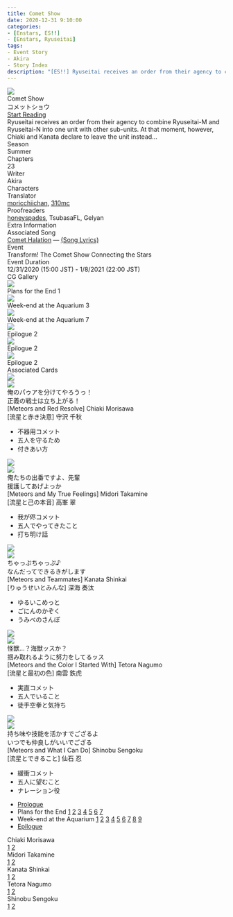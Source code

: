 ```yaml
---
title: Comet Show
date: 2020-12-31 9:10:00
categories:
- [Enstars, ES!!]
- [Enstars, Ryuseitai]
tags:
- Event Story
- Akira
- Story Index
description: "[ES!!] Ryuseitai receives an order from their agency to combine Ryuseitai-M and Ryuseitai-N into one unit with other sub-units. At that moment, however, Chiaki and Kanata declare to leave the unit instead..."
---
```

<script src="https://ajax.googleapis.com/ajax/libs/jquery/3.6.0/jquery.min.js"></script>
<link rel="stylesheet" href="https://cdn.jsdelivr.net/gh/enstars/tl-utils/story_cover/story-cover.css">
<style>
    :root {
        --storyColor: #23c1db; /* hsl(188, 72%, 50%) */
        --storyColor-rgb: 35,193,219;
        --storyColor-h: 188;
        --storyColor-s: 72%;
        --storyColor-l: 50%;
        --background: 100%/100% url("/img/es/eventstory/cometshow/chiakiorigcg.jpg");
    }
    @media (max-width: 567px) {
        .post-block {
            padding: 5px 10px 8px !important;
        }
    }
</style>

<div class="preview-wrapper reverse" style="--storyColor:#5ac189;--storyColor-rgb:90,193,137;--storyColor-h:147.4;--storyColor-s:45.4%;--storyColor-l:55.5%;">
    <div class="grid-wrapper">
        <div class="preview-background" style="background-image: url('/img/es/eventstory/cometshow/chiakibcg.jpg')"></div>
        <div class="preview-box">
            <div class="title-area">
                <div class="title-area__title">Comet Show</div>
                <div class="title-area__subtitle">コメットショウ</div>
                <div class="title-area__start"><a href="ADDLINK">Start Reading</a></div>
            </div>
            <div class="info-area">
                <div class="synopsis">
                    Ryuseitai receives an order from their agency to combine Ryuseitai-M and Ryuseitai-N into one unit with other sub-units. At that moment, however, Chiaki and Kanata declare to leave the unit instead...
                </div>
                <div class="info">
                    <div class="info-item season">
                        <div class="label">
                            Season
                        </div>
                        <div class="value">
                            Summer
                        </div>
                    </div>
                    <div class="info-item chapters">
                        <div class="label">
                            Chapters
                        </div>
                        <div class="value">
                            23
                        </div>
                    </div>
                    <div class="info-item writer">
                        <div class="label">
                            Writer
                        </div>
                        <div class="value">
                            Akira
                        </div>
                    </div>
                    <div class="info-item characters">
                        <div class="label">
                            Characters
                        </div>
                        <div class="value">
                        <a href="/categories/Enstars/Chiaki" id="chiaki"></a>
                        <a href="/categories/Enstars/Midori" id="midori"></a>
                        <a href="/categories/Enstars/Kanata" id="kanata"></a>
                        <a href="/categories/Enstars/Tetora" id="tetora"></a>
                        <a href="/categories/Enstars/Shinobu" id="shinobu"></a>
                        </div>
                    </div>
                    <div class="info-item tl">
                        <div class="label">
                            Translator
                        </div>
                        <div class="value">
                            <a href="https://moricchiichan.tumblr.com/">moricchiichan</a>, <a href="/about">310mc</a>
                        </div>
                    </div>
                    <div class="info-item pr">
                        <div class="label">
                            Proofreaders
                        </div>
                        <div class="value">
                            <a href="https://honeyspades.tumblr.com">honeyspades</a>, TsubasaFL, Gelyan
                        </div>
                    </div>
                </div>
            </div>
        </div>
    </div>
</div>

<!-- more -->

<style>
    .preview-wrapper {
        display: none;
    }
    @media (max-width: 567px) {
        .post-block {
            padding: 5px 10px 8px !important;
        }
    }
</style>
<script src="https://ajax.googleapis.com/ajax/libs/jquery/3.6.0/jquery.min.js"></script>
<script src="https://cdn.jsdelivr.net/gh/enstars/tl-utils/story_cover/story-cover.min.js"></script>

<div class="story-wrapper" style="--storyColor: #23c1db;--storyColor-rgb: 35,193,219;--storyColor-h: 188;--storyColor-s: 72%;--storyColor-l: 50%;">
    <div class="grid-wrapper">
        <div class="story-background" style="background: 100%/100% url('/img/es/eventstory/cometshow/chiakiorigcg.jpg')"></div>
        <div class="story-box">
            <div class="story-cover">
                <div><img src="/img/es/eventstory/cometshow/chiakibcgframe.jpg"></div>
            </div>
            <div class="title-area">
                <div class="title-area__title">Comet Show</div>
                <div class="title-area__subtitle">コメットショウ</div>
                <div class="title-area__start">
                    <a href="ADDLINK">Start Reading</a>
                </div>
            </div>
            <div class="info-area">
                <div class="synopsis">
                    Ryuseitai receives an order from their agency to combine Ryuseitai-M and Ryuseitai-N into one unit with other sub-units. At that moment, however, Chiaki and Kanata declare to leave the unit instead...
                </div>
                <div class="info">
                    <div class="info-item season">
                        <div class="label">
                            Season
                        </div>
                        <div class="value">
                            Summer
                        </div>
                    </div>
                    <div class="info-item chapters">
                        <div class="label">
                            Chapters
                        </div>
                        <div class="value">
                            23
                        </div>
                    </div>
                    <div class="info-item writer">
                        <div class="label">
                            Writer
                        </div>
                        <div class="value">
                            Akira
                        </div>
                    </div>
                    <div class="info-item characters">
                        <div class="label">
                            Characters
                        </div>
                        <div class="value">
                        <a href="/categories/Enstars/Chiaki" id="chiaki"></a>
                        <a href="/categories/Enstars/Midori" id="midori"></a>
                        <a href="/categories/Enstars/Kanata" id="kanata"></a>
                        <a href="/categories/Enstars/Tetora" id="tetora"></a>
                        <a href="/categories/Enstars/Shinobu" id="shinobu"></a>
                        </div>
                    </div>
                    <div class="info-item tl">
                        <div class="label">
                            Translator
                        </div>
                        <div class="value">
                          <a href="https://moricchiichan.tumblr.com/">moricchiichan</a>, <a href="/about">310mc</a>
                        </div>
                    </div>
                    <div class="info-item pr">
                        <div class="label">
                            Proofreaders
                        </div>
                        <div class="value">
                            <a href="https://honeyspades.tumblr.com">honeyspades</a>, TsubasaFL, Gelyan
                        </div>
                    </div>
                </div>
                <div class="extra-area">
                    <div class="tab-header">
                        <div class="tab-header__name">Extra Information</div>
                    </div>
                    <div class="tab-content">
                        <div class="tab-item">
                            <div class="label">
                                Associated Song
                            </div>
                            <div class="value">
                                <a href="https://www.youtube.com/watch?v=5yXAi6lbvIs">Comet Halation</a> — <a href="https://ensemble-stars.fandom.com/wiki/Suisei_HALATION_(Lyrics)#English">(Song Lyrics)</a>
                            </div>
                        </div>
                        <div class="tab-item">
                            <div class="label">
                                Event
                            </div>
                            <div class="value">
                                Transform! The Comet Show Connecting the Stars
                            </div>
                        </div>
                        <div class="tab-item">
                            <div class="label">
                                Event Duration
                            </div>
                            <div class="value">
                                12/31/2020 (15:00 JST) - 1/8/2021 (22:00 JST)
                            </div>
                        </div>
                    </div>
                </div>
                <div class="cg-gallery">
                    <div class="tab-header">
                        <div class="tab-header__name">CG Gallery</div>
                    </div>
                    <div class="tab-content">
                        <div class="gallery">
                            <div class="gallery-item">
                                <div class="image">
                                    <img src="/img/es/eventstory/cometshow/kanataorigcg.jpg">
                                </div>
                                <div class="caption">
                                    Plans for the End 1
                                </div>
                            </div>
                            <div class="gallery-item">
                                <div class="image">
                                    <img src="/img/es/eventstory/cometshow/chiakiorigcg.jpg">
                                </div>
                                <div class="caption">
                                    Week-end at the Aquarium 3
                                </div>
                            </div>
                            <div class="gallery-item">
                                <div class="image">
                                    <img src="/img/es/eventstory/cometshow/midoriorigcg.jpg">
                                </div>
                                <div class="caption">
                                    Week-end at the Aquarium 7
                                </div>
                            </div>
                            <div class="gallery-item">
                                <div class="image">
                                    <img src="/img/es/eventstory/cometshow/chiakibcg.jpg">
                                </div>
                                <div class="caption">
                                    Epilogue 2
                                </div>
                            </div>
                            <div class="gallery-item">
                                <div class="image">
                                    <img src="/img/es/eventstory/cometshow/midoribcg.jpg">
                                </div>
                                <div class="caption">
                                    Epilogue 2
                                </div>
                            </div>
                            <div class="gallery-item">
                                <div class="image">
                                    <img src="/img/es/eventstory/cometshow/kanatabcg.jpg">
                                </div>
                                <div class="caption">
                                    Epilogue 2
                                </div>
                            </div>
                        </div>
                    </div>
                </div>
                <div class="story-cards">
                    <div class="tab-header">
                        <div class="tab-header__name">Associated Cards</div>
                    </div>
                    <div class="tab-content">
                        <div class="cards">
                            <div class="cards-item">
                                <div class="image">
                                    <div class="single unbloomed">
                                        <img src="/img/es/eventstory/cometshow/chiakicard.jpg">
                                    </div>
                                    <div class="single bloomed">
                                        <img src="/img/es/eventstory/cometshow/chiakibcard.jpg">
                                    </div>
                                    <div class="quotes__wrapper">
                                        <div class="quotes">
                                            <div class="unbloomed">俺のパゥアを分けてやろうっ！</div>
                                            <div class="bloomed">正義の戦士は立ち上がる！</div>
                                        </div>
                                    </div>
                                </div>
                                <div class="lightbox">
                                    <div class="card__name">[Meteors and Red Resolve] Chiaki Morisawa</div>
                                    <div class="card__jp">[流星と赤き決意] 守沢 千秋</div>
                                    <div class="skills">
                                        <ul>
                                            <li id="center">
                                                <div class="name">不器用コメット</div>
                                                <div class="desc"></div>
                                            </li>
                                            <li id="live">
                                                <div class="name">五人を守るため</div>
                                                <div class="desc"></div>
                                            </li>
                                            <li id="lesson">
                                                <div class="name">付きあい方</div>
                                                <div class="desc"></div>
                                            </li>
                                        </ul>
                                    </div>
                                </div>
                            </div>
                            <div class="cards-item">
                                <div class="image">
                                    <div class="single unbloomed">
                                        <img src="/img/es/eventstory/cometshow/midoricard.jpg">
                                    </div>
                                    <div class="single bloomed">
                                        <img src="/img/es/eventstory/cometshow/midoribcard.jpg">
                                    </div>
                                    <div class="quotes__wrapper">
                                        <div class="quotes">
                                            <div class="unbloomed">俺たちの出番ですよ、先輩</div>
                                            <div class="bloomed">援護してあげよっか</div>
                                        </div>
                                    </div>
                                </div>
                                <div class="lightbox">
                                    <div class="card__name">[Meteors and My True Feelings] Midori Takamine</div>
                                    <div class="card__jp">[流星と己の本音] 高峯 翠</div>
                                    <div class="skills">
                                        <ul>
                                            <li id="center">
                                                <div class="name">我が侭コメット</div>
                                                <div class="desc"></div>
                                            </li>
                                            <li id="live">
                                                <div class="name">五人でやってきたこと</div>
                                                <div class="desc"></div>
                                            </li>
                                            <li id="lesson">
                                                <div class="name">打ち明け話</div>
                                                <div class="desc"></div>
                                            </li>
                                        </ul>
                                    </div>
                                </div>
                            </div>
                            <div class="cards-item">
                                <div class="image">
                                    <div class="single unbloomed">
                                        <img src="/img/es/eventstory/cometshow/kanatacard.jpg">
                                    </div>
                                    <div class="single bloomed">
                                        <img src="/img/es/eventstory/cometshow/kanatabcard.jpg">
                                    </div>
                                    <div class="quotes__wrapper">
                                        <div class="quotes">
                                            <div class="unbloomed">ちゃっぷちゃっぷ♪</div>
                                            <div class="bloomed">なんだってできるきがします</div>
                                        </div>
                                    </div>
                                </div>
                                <div class="lightbox">
                                    <div class="card__name">[Meteors and Teammates] Kanata Shinkai</div>
                                    <div class="card__jp">[りゅうせいとみんな] 深海 奏汰</div>
                                    <div class="skills">
                                        <ul>
                                            <li id="center">
                                                <div class="name">ゆるいこめっと</div>
                                                <div class="desc"></div>
                                            </li>
                                            <li id="live">
                                                <div class="name">ごにんのかぞく</div>
                                                <div class="desc"></div>
                                            </li>
                                            <li id="lesson">
                                                <div class="name">うみべのさんぽ</div>
                                                <div class="desc"></div>
                                            </li>
                                        </ul>
                                    </div>
                                </div>
                            </div>
                            <div class="cards-item">
                                <div class="image">
                                    <div class="single unbloomed">
                                        <img src="/img/es/eventstory/cometshow/tetoracard.jpg">
                                    </div>
                                    <div class="single bloomed">
                                        <img src="/img/es/eventstory/cometshow/tetorabcard.jpg">
                                    </div>
                                    <div class="quotes__wrapper">
                                        <div class="quotes">
                                            <div class="unbloomed">怪獣…？海獣ッスか？</div>
                                            <div class="bloomed">掴み取れるように努力をしてるッス</div>
                                        </div>
                                    </div>
                                </div>
                                <div class="lightbox">
                                    <div class="card__name">[Meteors and the Color I Started With] Tetora Nagumo</div>
                                    <div class="card__jp">[流星と最初の色] 南雲 鉄虎</div>
                                    <div class="skills">
                                        <ul>
                                            <li id="center">
                                                <div class="name">実直コメット</div>
                                                <div class="desc"></div>
                                            </li>
                                            <li id="live">
                                                <div class="name">五人でいること</div>
                                                <div class="desc"></div>
                                            </li>
                                            <li id="lesson">
                                                <div class="name">徒手空拳と気持ち</div>
                                                <div class="desc"></div>
                                            </li>
                                        </ul>
                                    </div>
                                </div>
                            </div>
                            <div class="cards-item">
                                <div class="image">
                                    <div class="single unbloomed">
                                        <img src="/img/es/eventstory/cometshow/shinobucard.jpg">
                                    </div>
                                    <div class="single bloomed">
                                        <img src="/img/es/eventstory/cometshow/shinobubcard.jpg">
                                    </div>
                                    <div class="quotes__wrapper">
                                        <div class="quotes">
                                            <div class="unbloomed">持ち味や技能を活かすでござるよ</div>
                                            <div class="bloomed">いつでも仲良しがいいでござる</div>
                                        </div>
                                    </div>
                                </div>
                                <div class="lightbox">
                                    <div class="card__name">[Meteors and What I Can Do] Shinobu Sengoku</div>
                                    <div class="card__jp">[流星とできること] 仙石 忍</div>
                                    <div class="skills">
                                        <ul>
                                            <li id="center">
                                                <div class="name">緩衝コメット</div>
                                                <div class="desc"></div>
                                            </li>
                                            <li id="live">
                                                <div class="name">五人に望むこと</div>
                                                <div class="desc"></div>
                                            </li>
                                            <li id="lesson">
                                                <div class="name">ナレーション役</div>
                                                <div class="desc"></div>
                                            </li>
                                        </ul>
                                    </div>
                                </div>
                            </div>
                        </div>
                    </div>
                </div>
            </div>
            <div class="chapter-area">
                <div class="chapters">
                    <ul>
                        <li>
                            <a href="ADDLINK" id="none">Prologue</a>
                        </li>
                        <li>
                            <span>Plans for the End</span>
                            <a href="ADDLINK" id="none">1</a>
                            <a href="ADDLINK" id="none">2</a>
                            <a href="ADDLINK" id="none">3</a>
                            <a href="ADDLINK" id="none">4</a>
                            <a href="ADDLINK" id="none">5</a>
                            <a href="ADDLINK" id="none">6</a>
                            <a href="ADDLINK" id="none">7</a>
                        </li>
                        <li>
                            <span>Week-end at the Aquarium</span>
                            <a href="ADDLINK" id="none">1</a>
                            <a href="ADDLINK" id="none">2</a>
                            <a href="ADDLINK" id="none">3</a>
                            <a href="ADDLINK" id="none">4</a>
                            <a href="/comet_show/second_half" id="none">5</a>
                            <a href="/comet_show/second_half" id="none">6</a>
                            <a href="/comet_show/second_half" id="none">7</a>
                            <a href="/comet_show/second_half" id="none">8</a>
                            <a href="/comet_show/second_half" id="none">9</a>
                        </li>
                        <li>
                            <a href="/comet_show/epilogue" id="none">Epilogue</a>
                        </li>
                    </ul>
                </div>
                <div class="mini-talks">
                    <div class="mini-talk">
                        <div class="mt-header">Chiaki Morisawa</div>
                        <div class="mt-content">
                        <div class="item">
                            <a href="mini_talk/chiaki/1" id="none">1</a>
                            <a href="mini_talk/chiaki/2" id="none">2</a>
                            </div>
                        </div>
                    </div>
                    <div class="mini-talk">
                        <div class="mt-header">Midori Takamine</div>
                        <div class="mt-content">
                        <div class="item">
                            <a href="mini_talk/midori/1" id="none">1</a>
                            <a href="mini_talk/midori/2" id="none">2</a>
                            </div>
                        </div>
                    </div>
                    <div class="mini-talk">
                        <div class="mt-header">Kanata Shinkai</div>
                        <div class="mt-content">
                            <div class="item">
                            <a href="NOTRANSLATION" id="none">1</a>
                            <a href="NOTRANSLATION" id="none">2</a>
                            </div>
                        </div>
                    </div>
                    <div class="mini-talk">
                        <div class="mt-header">Tetora Nagumo</div>
                        <div class="mt-content">
                            <div class="item">
                            <a href="NOTRANSLATION" id="none">1</a>
                            <a href="NOTRANSLATION" id="none">2</a>
                            </div>
                        </div>
                    </div>
                    <div class="mini-talk">
                        <div class="mt-header">Shinobu Sengoku</div>
                        <div class="mt-content">
                            <div class="item">
                            <a href="NOTRANSLATION" id="none">1</a>
                            <a href="NOTRANSLATION" id="none">2</a>
                            </div>
                        </div>
                    </div>
                </div>
            </div>
        </div>
    </div>
</div>
